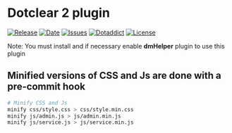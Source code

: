 # Dotclear 2 plugin

[![Release](https://img.shields.io/github/v/release/franck-paul/dmHostingMonitor)](https://github.com/franck-paul/dmHostingMonitor/releases)
[![Date](https://img.shields.io/github/release-date/franck-paul/dmHostingMonitor)](https://github.com/franck-paul/dmHostingMonitor/releases)
[![Issues](https://img.shields.io/github/issues/franck-paul/dmHostingMonitor)](https://github.com/franck-paul/dmHostingMonitor/issues)
[![Dotaddict](https://img.shields.io/badge/dotaddict-official-green.svg)](https://plugins.dotaddict.org/dc2/details/dmHostingMonitor)
[![License](https://img.shields.io/github/license/franck-paul/dmHostingMonitor)](https://github.com/franck-paul/dmHostingMonitor/blob/master/LICENSE)

Note: You must install and if necessary enable **dmHelper** plugin to use this plugin

## Minified versions of CSS and Js are done with a pre-commit hook

```bash
# Minify CSS and Js
minify css/style.css > css/style.min.css
minify js/admin.js > js/admin.min.js
minify js/service.js > js/service.min.js
```
